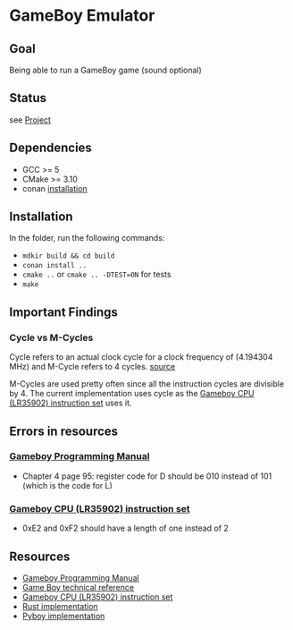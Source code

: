 GameBoy Emulator
================

Goal
----
Being able to run a GameBoy game (sound optional)

Status
------
see [Project](https://github.com/sylvaus/gameboy_emulator/projects/1)


Dependencies
------------
* GCC >= 5
* CMake >= 3.10
* conan [installation](https://docs.conan.io/en/latest/installation.html)


Installation
------------
In the folder, run the following commands:
* `mdkir build && cd build`
* `conan install ..`
* `cmake ..` or `cmake .. -DTEST=ON` for tests
* `make`


Important Findings
------------------
### Cycle vs M-Cycles
Cycle refers to an actual clock cycle for a clock frequency of (4.194304 MHz)
and M-Cycle refers to 4 cycles. [source](https://gbdev.io/pandocs/#instruction-set)

M-Cycles are used pretty often since all the instruction cycles are divisible by 4.
The current implementation uses cycle as the [Gameboy CPU (LR35902) instruction set](https://pastraiser.com/cpu/gameboy/gameboy_opcodes.html) uses it.


Errors in resources
---------------------
### [Gameboy Programming Manual](https://ia803208.us.archive.org/9/items/GameBoyProgManVer1.1/GameBoyProgManVer1.1.pdf)
* Chapter 4 page 95: register code for D should be 010 instead of 101 (which is the code for L)


### [Gameboy CPU (LR35902) instruction set](https://pastraiser.com/cpu/gameboy/gameboy_opcodes.html)
* 0xE2 and 0xF2 should have a length of one instead of 2


Resources
---------
* [Gameboy Programming Manual](https://ia803208.us.archive.org/9/items/GameBoyProgManVer1.1/GameBoyProgManVer1.1.pdf)
* [Game Boy technical reference](https://gbdev.io/pandocs/#video-display)
* [Gameboy CPU (LR35902) instruction set](https://pastraiser.com/cpu/gameboy/gameboy_opcodes.html)
* [Rust implementation](https://mattbruv.github.io/gameboy-crust/)
* [Pyboy implementation](https://github.com/Baekalfen/PyBoy)
